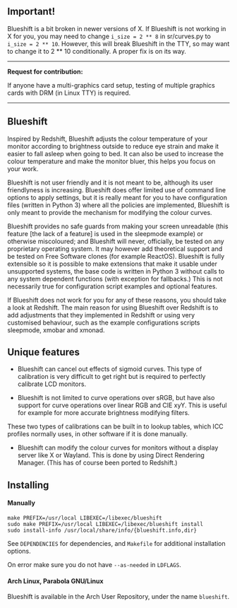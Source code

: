 Important!
----------

Blueshift is a bit broken in newer versions of X.
If Blueshift is not working in X for you, you may
need to change `i_size = 2 ** 8` in sr/curves.py
to `i_size = 2 ** 10`. However, this will break
Blueshift in the TTY, so may want to change it to
2 ** 10 conditionally. A proper fix is on its way.

---

**Request for contribution:**

If anyone have a multi-graphics card setup,
testing of multiple graphics cards with DRM
(in Linux TTY) is required.

---

Blueshift
---------

Inspired by Redshift, Blueshift adjusts the colour
temperature of your monitor according to brightness
outside to reduce eye strain and make it easier to
fall asleep when going to bed. It can also be used
to increase the colour temperature and make the
monitor bluer, this helps you focus on your work.

Blueshift is not user friendly and it is not meant
to be, although its user friendlyness is increasing.
Blueshift does offer limited use of command line
options to apply settings, but it is really meant
for you to have configuration files (written in
Python 3) where all the policies are implemented,
Blueshift is only meant to provide the mechanism for
modifying the colour curves.

Blueshift provides no safe guards from making your screen
unreadable (this feature [the lack of a feature] is
used in the sleepmode example) or otherwise miscoloured;
and Blueshift will never, officially, be tested on any
proprietary operating system. It may however add
theoretical support and be tested on Free Software clones
(for example ReactOS). Blueshift is fully extensible so it
is possible to make extensions that make it usable under
unsupported systems, the base code is written in Python
3 without calls to any system dependent functions (with
exception for fallbacks.) This is not necessarily true
for configuration script examples and optional features.

If Blueshift does not work for you for any of these
reasons, you should take a look at Redshift. The main
reason for using Blueshift over Redshift is to add
adjustments that they implemented in Redshift or
using very customised behaviour, such as the example
configurations scripts sleepmode, xmobar and xmonad.

Unique features
---------------

- Blueshift can cancel out effects of sigmoid curves.
This type of calibration is very difficult to get right
but is required to perfectly calibrate LCD monitors.

- Blueshift is not limited to curve operations over sRGB,
but have also support for curve operations over linear
RGB and CIE xyY. This is useful for example for more
accurate brightness modifying filters.

These two types of calibrations can be built in to lookup
tables, which ICC profiles normally uses, in other software
if it is done manually.

- Blueshift can modify the colour curves for monitors
without a display server like X or Wayland. This is done
by using Direct Rendering Manager. (This has of course
been ported to Redshift.)


Installing
----------

#### Manually

    make PREFIX=/usr/local LIBEXEC=/libexec/blueshift
    sudo make PREFIX=/usr/local LIBEXEC=/libexec/blueshift install
    sudo install-info /usr/local/share/info/{blueshift.info,dir}

See `DEPENDENCIES` for dependencies, and `Makefile` for
additional installation options.

On error make sure you do not have `--as-needed` in `LDFLAGS`.

#### Arch Linux, Parabola GNU/Linux

Blueshift is available in the Arch User Repository,
under the name `blueshift`.

